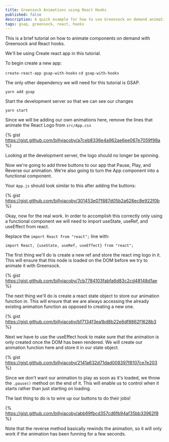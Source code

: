 ```yaml
---
title: Greensock Animations using React Hooks
published: false
description: A quick example for how to use Greensock on demand animations with react hooks
tags: gsap, greensock, react, hooks
---
```


This is a brief tutorial on how to animate components on demand with Greensock and React hooks.

We'll be using Create react app in this tutorial.

To begin create a new app:

`create-react-app gsap-with-hooks`
`cd gsap-with-hooks`

The only other dependency we will need for this tutorial is GSAP.

`yarn add gsap`

Start the development server so that we can see our changes

`yarn start`

Since we will be adding our own animations here, remove the lines that animate the React Logo from `src/App.css`

{% gist https://gist.github.com/billyjacoby/a7ceb8336e4a962ae6ee067e7059f98a %}

Looking at the development server, the logo should no longer be spinning.

Now we're going to add three buttons to our app that Pause, Play, and Reverse our animation. We're also going to turn the App component into a functional component.

Your `App.js` should look similar to this after adding the buttons:

{% gist https://gist.github.com/billyjacoby/301453e07f887d05b2a628ec8e922f0b %}

Okay, now for the real work. In order to accomplish this correctly only using a functional component we will need to import useState, useRef, and useEffect from react.

Replace the `import React from "react";` line with:

`import React, {useState, useRef, useEffect} from "react";`

The first thing we'll do is create a new ref and store the react img logo in it. This will ensure that this node is loaded on the DOM before we try to animate it with Greensock.

{% gist https://gist.github.com/billyjacoby/7cb7784103fabfa6d83c2cd48148d1ae %}

The next thing we'll do is create a react state object to store our animation function in. This will ensure that we are always accessing the already existing animation function as opposed to creating a new one.

{% gist https://gist.github.com/billyjacoby/bf7134f3ea1bd8b22e6df8862f1628b3 %}

Next we have to use the useEffect hook to make sure that the animation is only created once the DOM has been rendered. We will create our animation function here and store it in our state object.

{% gist https://gist.github.com/billyjacoby/2141a632d71dad008397f8107ce7e203 %}

Since we don't want our animation to play as soon as it's loaded, we throw the `.pause()` method on the end of it. This will enable us to control when it starts rather than just starting on loading.

The last thing to do is to wire up our buttons to do their jobs!

{% https://gist.github.com/billyjacoby/abb69fbcd357cd6fb94af35bb33962f8 %}

Note that the reverse method basically rewinds the animation, so it will only work if the animation has been funning for a few seconds.
